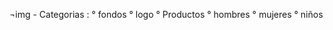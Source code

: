 ¬img
    - Categorias :
        ° fondos
        ° logo
        ° Productos
            ° hombres
            ° mujeres
            ° niños



